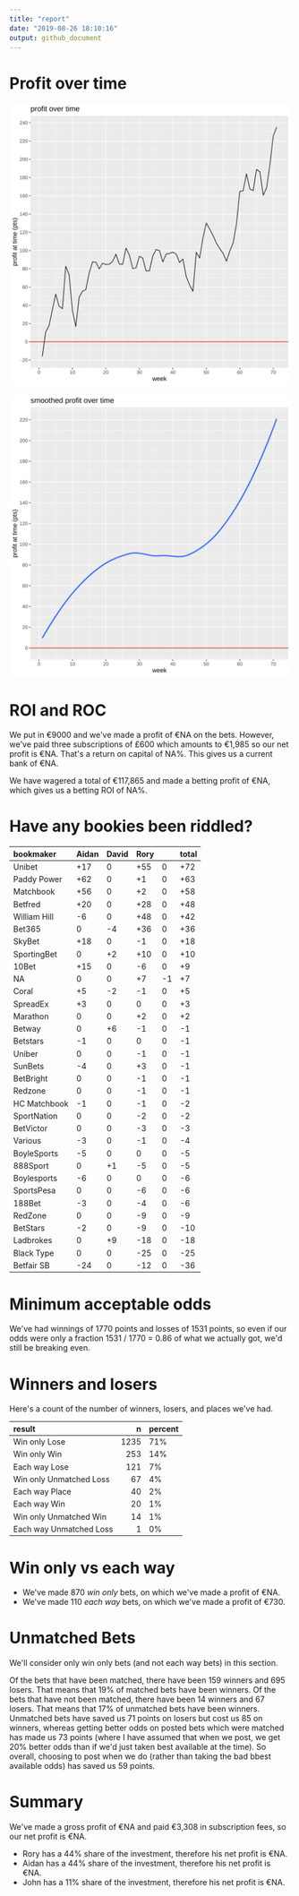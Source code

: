 ```yaml
---
title: "report"
date: "2019-08-26 18:10:16"
output: github_document
---
```




# Profit over time

![plot of chunk profit-over-time](figure/profit-over-time-1.png)

![plot of chunk profit-over-time-smooth](figure/profit-over-time-smooth-1.png)


# ROI and ROC



We put in €9000 and we've made a profit of €NA on the bets. However, we've paid three subscriptions of £600 which amounts to €1,985 so our net profit is €NA. That's a return on capital of NA%. This gives us a current bank of €NA.

We have wagered a total of €117,865 and made a betting profit of €NA, which gives us a betting ROI of NA%.


# Have any bookies been riddled?


|bookmaker    |Aidan |David |Rory |<NA> |total |
|:------------|:-----|:-----|:----|:----|:-----|
|Unibet       |+17   |0     |+55  |0    |+72   |
|Paddy Power  |+62   |0     |+1   |0    |+63   |
|Matchbook    |+56   |0     |+2   |0    |+58   |
|Betfred      |+20   |0     |+28  |0    |+48   |
|William Hill |-6    |0     |+48  |0    |+42   |
|Bet365       |0     |-4    |+36  |0    |+36   |
|SkyBet       |+18   |0     |-1   |0    |+18   |
|SportingBet  |0     |+2    |+10  |0    |+10   |
|10Bet        |+15   |0     |-6   |0    |+9    |
|NA           |0     |0     |+7   |-1   |+7    |
|Coral        |+5    |-2    |-1   |0    |+5    |
|SpreadEx     |+3    |0     |0    |0    |+3    |
|Marathon     |0     |0     |+2   |0    |+2    |
|Betway       |0     |+6    |-1   |0    |-1    |
|Betstars     |-1    |0     |0    |0    |-1    |
|Uniber       |0     |0     |-1   |0    |-1    |
|SunBets      |-4    |0     |+3   |0    |-1    |
|BetBright    |0     |0     |-1   |0    |-1    |
|Redzone      |0     |0     |-1   |0    |-1    |
|HC Matchbook |-1    |0     |-1   |0    |-2    |
|SportNation  |0     |0     |-2   |0    |-2    |
|BetVictor    |0     |0     |-3   |0    |-3    |
|Various      |-3    |0     |-1   |0    |-4    |
|BoyleSports  |-5    |0     |0    |0    |-5    |
|888Sport     |0     |+1    |-5   |0    |-5    |
|Boylesports  |-6    |0     |0    |0    |-6    |
|SportsPesa   |0     |0     |-6   |0    |-6    |
|188Bet       |-3    |0     |-4   |0    |-6    |
|RedZone      |0     |0     |-9   |0    |-9    |
|BetStars     |-2    |0     |-9   |0    |-10   |
|Ladbrokes    |0     |+9    |-18  |0    |-18   |
|Black Type   |0     |0     |-25  |0    |-25   |
|Betfair SB   |-24   |0     |-12  |0    |-36   |


# Minimum acceptable odds



We've had winnings of 1770 points and losses of 1531 points, so even if our odds were only a fraction 1531 / 1770 = 0.86 of what we actually got, we'd still be breaking even.


# Winners and losers

Here's a count of the number of winners, losers, and places we've had.


|result                  |    n|percent |
|:-----------------------|----:|:-------|
|Win only Lose           | 1235|71%     |
|Win only Win            |  253|14%     |
|Each way Lose           |  121|7%      |
|Win only Unmatched Loss |   67|4%      |
|Each way Place          |   40|2%      |
|Each way Win            |   20|1%      |
|Win only Unmatched Win  |   14|1%      |
|Each way Unmatched Loss |    1|0%      |


# Win only vs each way



* We've made 870 _win only_ bets, on which we've made a profit of €NA. 
* We've made 110 _each way_ bets, on which we've made a profit of €730.


# Unmatched Bets



We'll consider only win only bets (and not each way bets) in this section.

Of the bets that have been matched, there have been 159 winners and 695 losers. That means that 19% of matched bets have been winners. Of the bets that have not been matched, there have been 14 winners and 67 losers. That means that 17% of unmatched bets have been winners. Unmatched bets have saved us 71 points on losers but cost us 85 on winners, whereas getting better odds on posted bets which were matched has made us 73 points (where I have assumed that when we post, we get 20% better odds than if we'd just taken best available at the time). So overall, choosing to post when we do (rather than taking the bad bbest available odds) has saved us 59 points.


# Summary



We've made a gross profit of €NA and paid €3,308 in subscription fees, so our net profit is €NA.

* Rory has a 44% share of the investment, therefore his net profit is €NA.
* Aidan has a 44% share of the investment, therefore his net profit is €NA.
* John has a 11% share of the investment, therefore his net profit is €NA.
